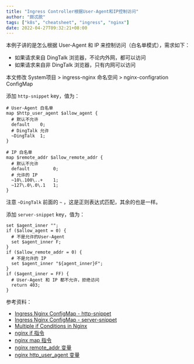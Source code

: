 ```yaml
---
title: "Ingress Controller根据User-Agent和IP控制访问"
author: "颇忒脱"
tags: ["k8s", "cheatsheet", "ingress", "nginx"]
date: 2022-04-27T09:32:21+08:00
---
```


<!--more-->

本例子讲的是怎么根据 User-Agent 和 IP 来控制访问（白名单模式），需求如下：

* 如果请求来自 DingTalk 浏览器，不论内外网，都可以访问
* 如果请求来自非 DingTalk 浏览器，只有内网可以访问

本文修改 System项目 > ingress-nginx 命名空间 > nginx-configration ConfigMap

添加 `http-snippet` key，值为：

```
# User-Agent 白名单
map $http_user_agent $allow_agent {
  # 默认不允许
  default    0;
  # DingTalk 允许
  ~DingTalk  1;
}

# IP 白名单
map $remote_addr $allow_remote_addr {
  # 默认不允许
  default         0;
  # 允许的 IP
  ~10\.100\..+    1;
  ~127\.0\.0\.1   1;
}
```

注意 `~DingTalk` 前面的 `~` ，这是正则表达式匹配，其余的也是一样。

添加 `server-snippet` key，值为：

```
set $agent_inner "";
if ($allow_agent = 0) {
  # 不是允许的User-Agent
  set $agent_inner F;
}
if ($allow_remote_addr = 0) {
  # 不是允许的 IP
  set $agent_inner "${agent_inner}F";
}
if ($agent_inner = FF) {
  # User-Agent 和 IP 都不允许，拒绝访问
  return 403;
}
```

参考资料：

* [Ingress Nginx ConfigMap - http-snippet][1]
* [Ingress Nginx ConfigMap - server-snippet][2]
* [Multiple if Conditions in Nginx][3]
* [nginx if 指令][4]
* [nginx map 指令][5]
* [nginx remote_addr 变量][6]
* [nginx http_user_agent 变量][7]

[1]: https://kubernetes.github.io/ingress-nginx/user-guide/nginx-configuration/configmap/#http-snippet
[2]: https://kubernetes.github.io/ingress-nginx/user-guide/nginx-configuration/configmap/#server-snippet
[3]: https://ezecodes.wordpress.com/2016/06/30/multiple-if-conditions-in-nginx/
[4]: https://nginx.org/en/docs/http/ngx_http_rewrite_module.html#if
[5]: https://nginx.org/en/docs/http/ngx_http_map_module.html#map
[6]: https://nginx.org/en/docs/http/ngx_http_core_module.html#var_remote_addr
[7]: https://nginx.org/en/docs/http/ngx_http_core_module.html#variables